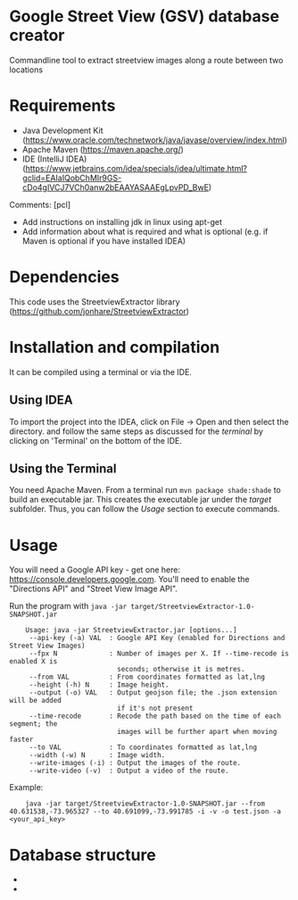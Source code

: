 # Google Street View (GSV) database creator
Commandline tool to extract streetview images along a route between two locations

# Requirements
- Java Development Kit (https://www.oracle.com/technetwork/java/javase/overview/index.html)
- Apache Maven (https://maven.apache.org/)
- IDE (IntelliJ IDEA) (https://www.jetbrains.com/idea/specials/idea/ultimate.html?gclid=EAIaIQobChMIr9GS-cDo4gIVCJ7VCh0anw2bEAAYASAAEgLpvPD_BwE)

Comments: [pcl]
- Add instructions on installing jdk in linux using apt-get
- Add information about what is required and what is optional (e.g. if Maven is optional if you have installed IDEA)

# Dependencies
This code uses the StreetviewExtractor library (https://github.com/jonhare/StreetviewExtractor)

# Installation and compilation
It can be compiled using a terminal or via the IDE.
## Using IDEA
To import the project into the IDEA, click on File -> Open and then select the directory. 
and follow the same steps as discussed for the *terminal* by clicking on 'Terminal' on the bottom of the IDE.

## Using the Terminal
You need Apache Maven. From a terminal run `mvn package shade:shade` to build an executable jar.
This creates the executable jar under the *target* subfolder. Thus, you can follow the *Usage* section to execute commands. 

# Usage
You will need a Google API key - get one here: https://console.developers.google.com.
You'll need to enable the "Directions API" and "Street View Image API".

Run the program with `java -jar target/StreetviewExtractor-1.0-SNAPSHOT.jar`


		Usage: java -jar StreetviewExtractor.jar [options...]
		 --api-key (-a) VAL  : Google API Key (enabled for Directions and Street View Images)
		 --fpx N             : Number of images per X. If --time-recode is enabled X is
		                       seconds; otherwise it is metres.
		 --from VAL          : From coordinates formatted as lat,lng
		 --height (-h) N     : Image height.
		 --output (-o) VAL   : Output geojson file; the .json extension will be added
		                       if it's not present
		 --time-recode       : Recode the path based on the time of each segment; the
		                       images will be further apart when moving faster
		 --to VAL            : To coordinates formatted as lat,lng
		 --width (-w) N      : Image width.
		 --write-images (-i) : Output the images of the route.
		 --write-video (-v)  : Output a video of the route.

Example:

		java -jar target/StreetviewExtractor-1.0-SNAPSHOT.jar --from 40.631538,-73.965327 --to 40.691099,-73.991785 -i -v -o test.json -a <your_api_key>


# Database structure
-
-

